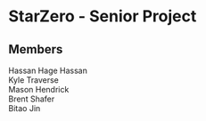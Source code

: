 # StarZero - Senior Project
## Members
Hassan Hage Hassan  
Kyle Traverse  
Mason Hendrick  
Brent Shafer  
Bitao Jin  
